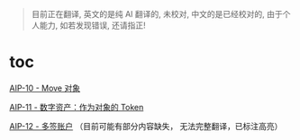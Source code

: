 > 目前正在翻译, 英文的是纯 AI 翻译的, 未校对, 中文的是已经校对的, 由于个人能力, 如若发现错误, 还请指正!
# toc

[AIP-10 - Move 对象](./cn/cn_aip-10.md)

[AIP-11 - 数字资产：作为对象的 Token](./cn/cn_aip-11.md)

[AIP-12 - 多签账户](./cn/cn_aip-12.md) （目前可能有部分内容缺失， 无法完整翻译，已标注高亮）
